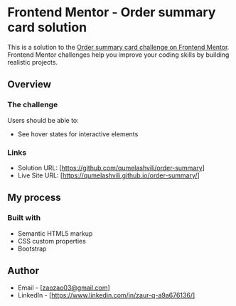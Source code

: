 # Frontend Mentor - Order summary card solution

This is a solution to the [Order summary card challenge on Frontend Mentor](https://www.frontendmentor.io/challenges/order-summary-component-QlPmajDUj). Frontend Mentor challenges help you improve your coding skills by building realistic projects. 



## Overview

### The challenge

Users should be able to:

- See hover states for interactive elements



### Links

- Solution URL: [https://github.com/qumelashvili/order-summary]
- Live Site URL: [https://qumelashvili.github.io/order-summary/]

## My process

### Built with

- Semantic HTML5 markup
- CSS custom properties
- Bootstrap


## Author

- Email - [zaozao03@gmail.com]
- LinkedIn - [https://www.linkedin.com/in/zaur-q-a9a676136/]


